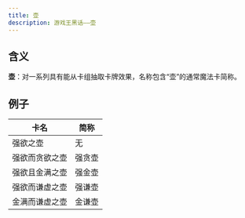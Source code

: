 ```yaml
---
title: 壶
description: 游戏王黑话——壶
---
```


## 含义

**壶**：对一系列具有能从卡组抽取卡牌效果，名称包含“壶”的通常魔法卡简称。

## 例子

|卡名|简称|
|  ----  | ----  |
|强欲之壶|无|
|强欲而贪欲之壶|强贪壶|
|强欲且金满之壶|强金壶|
|强欲而谦虚之壶|强谦壶|
|金满而谦虚之壶|金谦壶|

